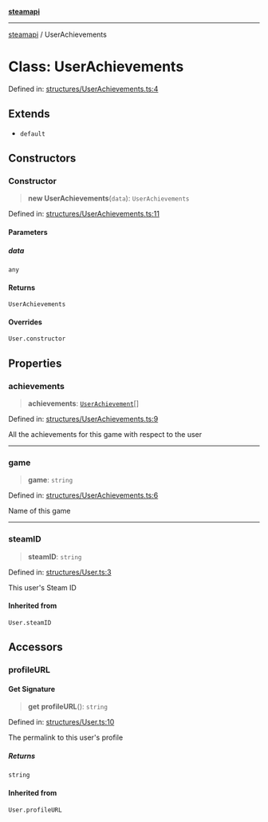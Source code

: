 [**steamapi**](../README.md)

***

[steamapi](../README.md) / UserAchievements

# Class: UserAchievements

Defined in: [structures/UserAchievements.ts:4](https://github.com/xDimGG/node-steamapi/blob/3e56810b4e484abde1e0f43153e48f61f57ece33/src/structures/UserAchievements.ts#L4)

## Extends

- `default`

## Constructors

### Constructor

> **new UserAchievements**(`data`): `UserAchievements`

Defined in: [structures/UserAchievements.ts:11](https://github.com/xDimGG/node-steamapi/blob/3e56810b4e484abde1e0f43153e48f61f57ece33/src/structures/UserAchievements.ts#L11)

#### Parameters

##### data

`any`

#### Returns

`UserAchievements`

#### Overrides

`User.constructor`

## Properties

### achievements

> **achievements**: [`UserAchievement`](UserAchievement.md)[]

Defined in: [structures/UserAchievements.ts:9](https://github.com/xDimGG/node-steamapi/blob/3e56810b4e484abde1e0f43153e48f61f57ece33/src/structures/UserAchievements.ts#L9)

All the achievements for this game with respect to the user

***

### game

> **game**: `string`

Defined in: [structures/UserAchievements.ts:6](https://github.com/xDimGG/node-steamapi/blob/3e56810b4e484abde1e0f43153e48f61f57ece33/src/structures/UserAchievements.ts#L6)

Name of this game

***

### steamID

> **steamID**: `string`

Defined in: [structures/User.ts:3](https://github.com/xDimGG/node-steamapi/blob/3e56810b4e484abde1e0f43153e48f61f57ece33/src/structures/User.ts#L3)

This user's Steam ID

#### Inherited from

`User.steamID`

## Accessors

### profileURL

#### Get Signature

> **get** **profileURL**(): `string`

Defined in: [structures/User.ts:10](https://github.com/xDimGG/node-steamapi/blob/3e56810b4e484abde1e0f43153e48f61f57ece33/src/structures/User.ts#L10)

The permalink to this user's profile

##### Returns

`string`

#### Inherited from

`User.profileURL`
